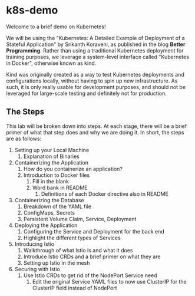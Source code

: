 # k8s-demo

Welcome to a brief demo on Kubernetes!

We will be using the "Kubernetes: A Detailed Example of Deployment of a Stateful Application" by Srikanth Koraveni, as published in the blog __Better Programming__.  Rather than using a traditional Kubernetes deployment for training purposes, we leverage a system-level interface called "Kubernetes in Docker", otherwise known as kind.  

Kind was originally created as a way to test Kubernetes deployments and configurations locally, without having to spin up new infrastructure.  As such, it is only really usable for development purposes, and should not be leveraged for large-scale testing and definitely not for production.

## The Steps

This lab will be broken down into steps.  At each stage, there will be a brief primer of what that step does and why we are doing it.  In short, the steps are as follows:

1. Setting up your Local Machine
   1. Explanation of Binaries
2. Containerizing the Application
   1. How do you containerize an application?
   2. Introduction to Docker files
      1. Fill in the blank
      2. Word bank in README
         1. Definitions of each Docker directive also in README
3. Containerizing the Database
   1. Breakdown of the YAML file
   2. ConfigMaps, Secrets
   3. Persistent Volume Claim, Service, Deployment
4. Deploying the Application
   1. Configuring the Service and Deployment for the back end
   2. Highlight the different types of Services
5. Introducing Istio
   1. Walkthrough of what Istio is and what it does
   2. Introduce Istio CRDs and a brief primer on what they are
   3. Setting up Istio in the mesh
6. Securing with Istio
   1. Use Istio CRDs to get rid of the NodePort Service need
      1. Edit the original Service YAML files to now use ClusterIP for the ClusterIP field instead of NodePort